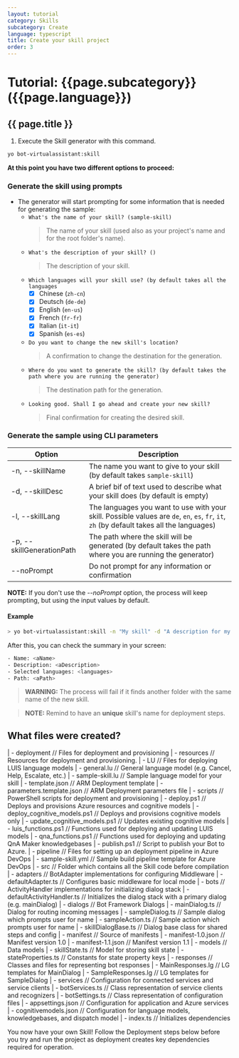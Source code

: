 ```yaml
---
layout: tutorial
category: Skills
subcategory: Create
language: typescript
title: Create your skill project
order: 3
---
```


# Tutorial: {{page.subcategory}} ({{page.language}})

## {{ page.title }}

1. Execute the Skill generator with this command.

```bash
yo bot-virtualassistant:skill
```

**At this point you have two different options to proceed:**

### Generate the skill using prompts

- The generator will start prompting for some information that is needed for generating the sample:
  - `What's the name of your skill? (sample-skill)`
    > The name of your skill (used also as your project's name and for the root folder's name).
  - `What's the description of your skill? ()`
    > The description of your skill.
  - `Which languages will your skill use? (by default takes all the languages`
    - [x] Chinese (`zh-cn`)
    - [x] Deutsch (`de-de`)
    - [x] English (`en-us`)
    - [x] French (`fr-fr`)
    - [x] Italian (`it-it`)
    - [x] Spanish (`es-es`)
  - `Do you want to change the new skill's location?`
    > A confirmation to change the destination for the generation.
  - `Where do you want to generate the skill? (by default takes the path where you are running the generator)`
    > The destination path for the generation.
  - `Looking good. Shall I go ahead and create your new skill?`
    > Final confirmation for creating the desired skill.

### Generate the sample using CLI parameters

| Option                            | Description                                                                                                  |
|-----------------------------------|--------------------------------------------------------------------------------------------------------------|
| -n, --skillName <name>              | The name you want to give to your skill (by default takes `sample-skill`)                                                          |
| -d, --skillDesc <description>       | A brief bif of text used to describe what your skill does (by default is empty) |
| -l, --skillLang <array of languages>| The languages you want to use with your skill. Possible values are `de`, `en`, `es`, `fr`, `it`, `zh` (by default takes all the languages)|
| -p, --skillGenerationPath <path>    | The path where the skill will be generated (by default takes the path where you are running the generator)            |
| --noPrompt                        | Do not prompt for any information or confirmation                                                                               |

**NOTE:** If you don't use the _--noPrompt_ option, the process will keep prompting, but using the input values by default.

#### Example

```bash
> yo bot-virtualassistant:skill -n "My skill" -d "A description for my new skill" -l "en-us,es-es" -p "\aPath" --noPrompt
```

After this, you can check the summary in your screen:

```bash
- Name: <aName>
- Description: <aDescription>
- Selected languages: <languages>
- Path: <aPath>
```

>**WARNING:** The process will fail if it finds another folder with the same name of the new skill.

>**NOTE:** Remind to have an **unique** skill's name for deployment steps. 

## What files were created?
| - deployment                              // Files for deployment and provisioning
    | - resources                           // Resources for deployment and provisioning.
        | - LU                              // Files for deploying LUIS language models
            | - general.lu                  // General language model (e.g. Cancel, Help, Escalate, etc.)
            | - sample-skill.lu             // Sample language model for your skill
        | - template.json                   // ARM Deployment template
        | - parameters.template.json        // ARM Deployment parameters file
    | - scripts                             // PowerShell scripts for deployment and provisioning
        | - deploy.ps1                      // Deploys and provisions Azure resources and cognitive models
        | - deploy_cognitive_models.ps1     // Deploys and provisions cognitive models only
        | - update_cognitive_models.ps1     // Updates existing cognitive models
        | - luis_functions.ps1              // Functions used for deploying and updating LUIS models
        | - qna_functions.ps1               // Functions used for deploying and updating QnA Maker knowledgebases
        | - publish.ps1                     // Script to publish your Bot to Azure.
| - pipeline                                // Files for setting up an deployment pipeline in Azure DevOps
    | - sample-skill.yml                    // Sample build pipeline template for Azure DevOps
| - src                                     // Folder which contains all the Skill code before compilation
    | - adapters                            // BotAdapter implementations for configuring Middleware
        | - defaultAdapter.ts               // Configures basic middleware for local mode
    | - bots                                // ActivityHandler implementations for initializing dialog stack
        | - defaultActivityHandler.ts       // Initializes the dialog stack with a primary dialog (e.g. mainDialog)
    | - dialogs                             // Bot Framework Dialogs
        | - mainDialog.ts                   // Dialog for routing incoming messages
        | - sampleDialog.ts                 // Sample dialog which prompts user for name
        | - sampleAction.ts                 // Sample action which prompts user for name
        | - skillDialogBase.ts              // Dialog base class for shared steps and config
    | - manifest                            // Source of manifests
        | - manifest-1.0.json               // Manifest version 1.0
        | - manifest-1.1.json               // Manifest version 1.1
    | - models                              // Data models
        | - skillState.ts                   // Model for storing skill state
        | - stateProperties.ts              // Constants for state property keys
    | - responses                           // Classes and files for representing bot responses
        | - MainResponses.lg                // LG templates for MainDialog 
        | - SampleResponses.lg              // LG templates for SampleDialog 
    | - services                            // Configuration for connected services and service clients
        | - botServices.ts                  // Class representation of service clients and recognizers
        | - botSettings.ts                  // Class representation of configuration files
    | - appsettings.json                    // Configuration for application and Azure services
    | - cognitivemodels.json                // Configuration for language models, knowledgebases, and dispatch model
    | - index.ts                            // Initializes dependencies

You now have your own Skill! Follow the Deployment steps below before you try and run the project as deployment creates key dependencies required for operation.
